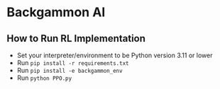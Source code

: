 # Backgammon AI

## How to Run RL Implementation

- Set your interpreter/environment to be Python version 3.11 or lower
- Run `pip install -r requirements.txt`
- Run `pip install -e backgammon_env`
- Run `python PPO.py`
